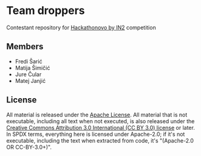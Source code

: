 # Team droppers

Contestant repository for [Hackathonovo by IN2](http://hackathonovo.in2.hr/) competition


## Members
- Fredi Šarić
- Matija Šimičić
- Jure Čular
- Matej Janjić

## License

All material is released under the [Apache License](./LICENSE).
All material that is not executable, including all text when not executed,
is also released under the
[Creative Commons Attribution 3.0 International (CC BY 3.0) license](https://creativecommons.org/licenses/by/3.0/) or later.
In SPDX terms, everything here is licensed under Apache-2.0;
if it's not executable, including the text when extracted from code, it's
"(Apache-2.0 OR CC-BY-3.0+)".
